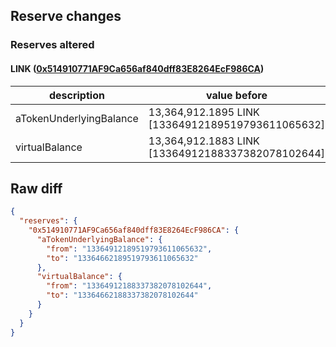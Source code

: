 ## Reserve changes

### Reserves altered

#### LINK ([0x514910771AF9Ca656af840dff83E8264EcF986CA](https://etherscan.io/address/0x514910771AF9Ca656af840dff83E8264EcF986CA))

| description | value before | value after |
| --- | --- | --- |
| aTokenUnderlyingBalance | 13,364,912.1895 LINK [13364912189519793611065632] | 13,364,662.1895 LINK [13364662189519793611065632] |
| virtualBalance | 13,364,912.1883 LINK [13364912188337382078102644] | 13,364,662.1883 LINK [13364662188337382078102644] |


## Raw diff

```json
{
  "reserves": {
    "0x514910771AF9Ca656af840dff83E8264EcF986CA": {
      "aTokenUnderlyingBalance": {
        "from": "13364912189519793611065632",
        "to": "13364662189519793611065632"
      },
      "virtualBalance": {
        "from": "13364912188337382078102644",
        "to": "13364662188337382078102644"
      }
    }
  }
}
```